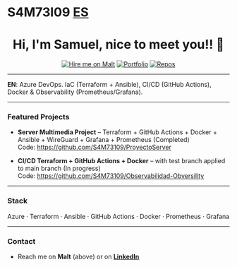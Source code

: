 # S4M73I09 [ES](.README.md)

<h1 align="center">Hi, I'm Samuel, nice to meet you!! 👋</h1>

<p align="center">
  <a href="https://www.malt.es/profile/samueljesuscarcarenaz"><img alt="Hire me on Malt" src="https://img.shields.io/badge/Hire%20me%20on-Malt-red"></a>
  <a href="https://s4m73109.github.io/Azure-infra-portfolio/"><img alt="Portfolio" src="https://img.shields.io/badge/View%20Portfolio-Online-blue"></a>
  <a href="https://github.com/S4M73109?tab=repositories"><img alt="Repos" src="https://img.shields.io/badge/Repos-Explore-lightgrey"></a>
</p>

---

**EN**: Azure DevOps. IaC (Terraform + Ansible), CI/CD (GitHub Actions), Docker & Observability (Prometheus/Grafana).  

---

### Featured Projects

- **Server Multimedia Project** – Terraform + GitHub Actions + Docker + Ansible + WireGuard + Grafana + Prometheus (Completed)  
  Code: https://github.com/S4M73109/ProyectoServer  

- **CI/CD Terraform + GitHub Actions + Docker** – with test branch applied to main branch (In progress)  
  Code: https://github.com/S4M73109/Observabilidad-Obversility  

---

### Stack
Azure · Terraform · Ansible · GitHub Actions · Docker · Prometheus · Grafana  

---

### Contact
- Reach me on **Malt** (above) or on **[LinkedIn](https://www.linkedin.com/in/samuellilobaby/)**  
